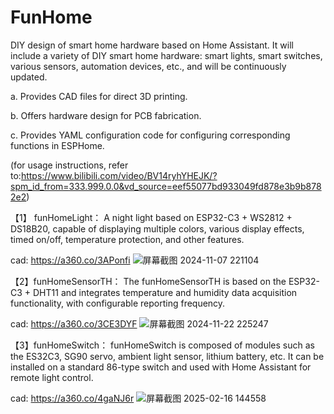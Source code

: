 # FunHome
DIY design of smart home hardware based on Home Assistant.
It will include a variety of DIY smart home hardware: smart lights, smart switches, various sensors, automation devices, etc., and will be continuously updated.

  a. Provides CAD files for direct 3D printing.
  
  b. Offers hardware design for PCB fabrication.
  
  c. Provides YAML configuration code for configuring corresponding functions in ESPHome.
  
  (for usage instructions, refer to:https://www.bilibili.com/video/BV14ryhYHEJK/?spm_id_from=333.999.0.0&vd_source=eef55077bd933049fd878e3b9b8782e2) 




【1】 funHomeLight：
A night light based on ESP32-C3 + WS2812 + DS18B20, capable of displaying multiple colors, various display effects, timed on/off, temperature protection, and other features.

cad: https://a360.co/3APonfi
![屏幕截图 2024-11-07 221104](https://github.com/user-attachments/assets/1ad908f7-0097-48d4-a8ec-24b2109bc733)


【2】funHomeSensorTH：
The funHomeSensorTH is based on the ESP32-C3 + DHT11 and integrates temperature and humidity data acquisition functionality, with configurable reporting frequency.

cad: https://a360.co/3CE3DYF
![屏幕截图 2024-11-22 225247](https://github.com/user-attachments/assets/32765efd-7b67-4092-997a-e17d7f22604b)

【3】funHomeSwitch：
funHomeSwitch is composed of modules such as the ES32C3, SG90 servo, ambient light sensor, lithium battery, etc. It can be installed on a standard 86-type switch and used with Home Assistant for remote light control.

cad: https://a360.co/4gaNJ6r
![屏幕截图 2025-02-16 144558](https://github.com/user-attachments/assets/a02d762e-d9a6-40ef-9645-6d92aab0bfed)


